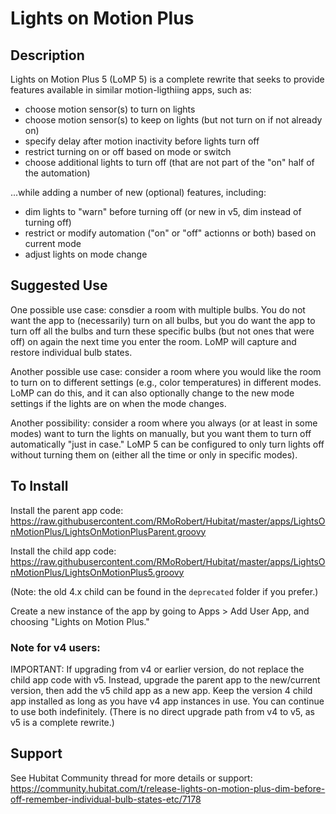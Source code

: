 # Lights on Motion Plus

## Description
Lights on Motion Plus 5 (LoMP 5) is a complete rewrite that seeks to provide features available in similar motion-ligthiing apps,
such as:
* choose motion sensor(s) to turn on lights
* choose motion sensor(s) to keep on lights (but not turn on if not already on)
* specify delay after motion inactivity before lights turn off
* restrict turning on or off based on mode or switch
* choose additional lights to turn off (that are not part of the "on" half of the automation)

...while adding a number of new (optional) features, including:
* dim lights to "warn" before turning off (or new in v5, dim instead of turning off)
* restrict or modify automation ("on" or "off" actionns or both) based on current mode
* adjust lights on mode change

## Suggested Use
One possible use case: consdier a room with multiple bulbs. You do not want the app to (necessarily) turn on all
bulbs, but you do want the app to turn off all the bulbs and turn these specific bulbs (but not ones that were off)
on again the next time you enter the room. LoMP will capture and restore individual bulb states.

Another possible use case: consider a room where you would like the room to turn on to different settings
(e.g., color temperatures) in different modes. LoMP can do this, and it can also optionally change to
the new mode settings if the lights are on when the mode changes.

Another possibility: consider a room where you always (or at least in some modes) want to turn the lights
on manually, but you want them to turn off automatically "just in case." LoMP 5 can be configured to only turn
lights off without turning them on (either all the time or only in specific modes).

## To Install

Install the parent app code: https://raw.githubusercontent.com/RMoRobert/Hubitat/master/apps/LightsOnMotionPlus/LightsOnMotionPlusParent.groovy

Install the child app code: https://raw.githubusercontent.com/RMoRobert/Hubitat/master/apps/LightsOnMotionPlus/LightsOnMotionPlus5.groovy

(Note: the old 4.x child can be found in the `deprecated` folder if you prefer.)

Create a new instance of the app by going to Apps > Add User App, and choosing "Lights on Motion Plus."

### Note for v4 users:
IMPORTANT: If upgrading from v4 or earlier version, do not replace the child app code with v5. Instead,
upgrade the parent app to the new/current version, then add the v5 child app as a new app. Keep the
version 4 child app installed as long as you have v4 app instances in use. You can continue to
use both indefinitely. (There is no direct upgrade path from v4 to v5, as v5 is a complete rewrite.)

## Support
See Hubitat Community thread for more details or support: https://community.hubitat.com/t/release-lights-on-motion-plus-dim-before-off-remember-individual-bulb-states-etc/7178 
